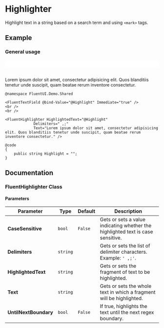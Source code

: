 # Highlighter

Highlight text in a string based on a search term and using `<mark>` tags.

## Example

### General usage

<input type="text" style="width: 100%; padding: 5px 8px; border-radius: 4px; border: 1px solid var(--neutral-stroke-rest);">
<br>
<br>
<p>Lorem ipsum dolor sit amet, consectetur adipisicing elit. Quos blanditiis tenetur unde suscipit, quam beatae rerum inventore consectetur.</p>

```razor
@namespace FluentUI.Demo.Shared

<FluentTextField @bind-Value="@Highlight" Immediate="true" />
<br />
<br />

<FluentHighlighter HighlightedText="@Highlight"
             Delimiters=" ,;"
             Text="Lorem ipsum dolor sit amet, consectetur adipisicing elit. Quos blanditiis tenetur unde suscipit, quam beatae rerum inventore consectetur." />

@code 
{
    public string Highlight = "";
}
```

## Documentation

### FluentHighlighter Class

#### Parameters

| Parameter | Type | Default | Description |
| --- | --- | --- | --- |
| **CaseSensitive** | `bool` | `False` | Gets or sets a value indicating whether the highlighted text is case sensitive. |
| **Delimiters** | `string` | | Gets or sets the list of delimiter characters. Example: `' ,;'`. |
| **HighlightedText** | `string` | | Gets or sets the fragment of text to be highlighted. |
| **Text** | `string` | | Gets or sets the whole text in which a fragment will be highlighted. |
| **UntilNextBoundary** | `bool` | `False` | If true, highlights the text until the next regex boundary. |